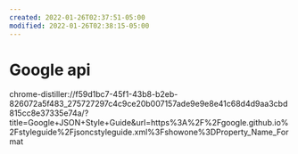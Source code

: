 ```yaml
---
created: 2022-01-26T02:37:51-05:00
modified: 2022-01-26T02:38:15-05:00
---
```


# Google api

chrome-distiller://f59d1bc7-45f1-43b8-b2eb-826072a5f483_275727297c4c9ce20b007157ade9e9e8e41c68d4d9aa3cbd815cc8e37335e74a/?title=Google+JSON+Style+Guide&url=https%3A%2F%2Fgoogle.github.io%2Fstyleguide%2Fjsoncstyleguide.xml%3Fshowone%3DProperty_Name_Format
